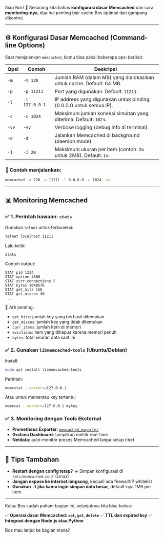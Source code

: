 Siap Bos! 🔧 Sekarang kita bahas **konfigurasi dasar Memcached** dan cara **monitoring-nya**, dua hal penting biar cache Bos optimal dan gampang dikontrol.

---

## ⚙️ **Konfigurasi Dasar Memcached (Command-line Options)**

Saat menjalankan `memcached`, kamu bisa pakai beberapa opsi berikut:

| Opsi  | Contoh         | Deskripsi                                                            |
| ----- | -------------- | -------------------------------------------------------------------- |
| `-m`  | `-m 128`       | Jumlah RAM (dalam MB) yang dialokasikan untuk cache. Default: 64 MB. |
| `-p`  | `-p 11211`     | Port yang digunakan. Default: `11211`.                               |
| `-l`  | `-l 127.0.0.1` | IP address yang digunakan untuk binding (0.0.0.0 untuk semua IP).    |
| `-c`  | `-c 1024`      | Maksimum jumlah koneksi simultan yang diterima. Default: `1024`.     |
| `-vv` | `-vv`          | Verbose logging (debug info di terminal).                            |
| `-d`  | `-d`           | Jalankan Memcached di background (daemon mode).                      |
| `-I`  | `-I 2m`        | Maksimum ukuran per item (contoh: `2m` untuk 2MB). Default: `1m`.    |

### 🔁 Contoh menjalankan:

```bash
memcached -m 128 -p 11211 -l 0.0.0.0 -c 1024 -vv
```

---

## 📊 **Monitoring Memcached**

### ✅ 1. **Perintah bawaan: `stats`**

Gunakan `telnet` untuk terkoneksi:

```bash
telnet localhost 11211
```

Lalu ketik:

```bash
stats
```

Contoh output:

```
STAT pid 1234
STAT uptime 4500
STAT curr_connections 5
STAT bytes 1048576
STAT get_hits 150
STAT get_misses 30
...
```

📌 Arti penting:

* `get_hits`: jumlah key yang berhasil ditemukan
* `get_misses`: jumlah key yang tidak ditemukan
* `curr_items`: jumlah item di memori
* `evictions`: item yang dihapus karena memori penuh
* `bytes`: total ukuran data saat ini

### ✅ 2. **Gunakan `libmemcached-tools` (Ubuntu/Debian)**

Install:

```bash
sudo apt install libmemcached-tools
```

Perintah:

```bash
memcstat --servers=127.0.0.1
```

Atau untuk memantau key tertentu:

```bash
memccat --servers=127.0.0.1 mykey
```

### ✅ 3. **Monitoring dengan Tools Eksternal**

* **Prometheus Exporter**: [`memcached_exporter`](https://github.com/prometheus/memcached_exporter)
* **Grafana Dashboard**: tampilkan metrik real-time
* **Netdata**: auto-monitor proses Memcached tanpa setup ribet

---

## 📌 Tips Tambahan

* **Restart dengan config tetap?** → Simpan konfigurasi di `/etc/memcached.conf` (Linux)
* **Jangan expose ke internet langsung**, kecuali ada firewall/IP whitelist
* **Gunakan `-I` jika kamu ingin simpan data besar**, default-nya 1MB per item

---

Kalau Bos sudah paham bagian ini, selanjutnya kita bisa bahas:

✅ **Operasi dasar Memcached: `set`, `get`, `delete`**
✅ **TTL dan expired key**
✅ **Integrasi dengan Node.js atau Python**

Bos mau lanjut ke bagian mana?
